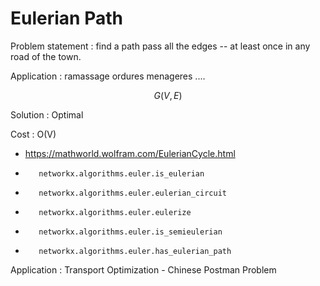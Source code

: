 # Eulerian Path

Problem statement : find a path pass all the edges -- at least once in any road of the town.

Application : ramassage ordures menageres ....


$$ G(V, E) $$

Solution : Optimal 

Cost : O(V)

* https://mathworld.wolfram.com/EulerianCycle.html


*        networkx.algorithms.euler.is_eulerian
*        networkx.algorithms.euler.eulerian_circuit
*        networkx.algorithms.euler.eulerize
*        networkx.algorithms.euler.is_semieulerian
*        networkx.algorithms.euler.has_eulerian_path

Application : Transport Optimization - Chinese Postman Problem 